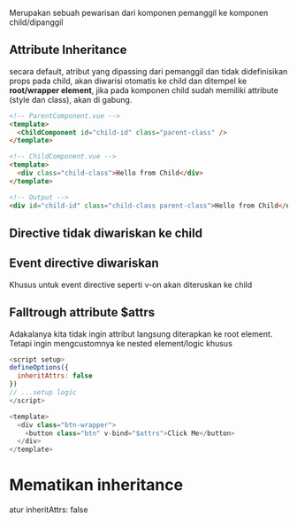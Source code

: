 Merupakan sebuah pewarisan dari komponen pemanggil ke komponen child/dipanggil

## Attribute Inheritance

secara default, atribut yang dipassing dari pemanggil dan tidak didefinisikan props pada child, akan diwarisi otomatis ke child dan ditempel ke **root/wrapper element**, jika pada komponen child sudah memiliki attribute (style dan class), akan di gabung.

```HTML
<!-- ParentComponent.vue -->
<template>
  <ChildComponent id="child-id" class="parent-class" />
</template>

<!-- ChildComponent.vue -->
<template>
  <div class="child-class">Hello from Child</div>
</template>

<!-- Output -->
<div id="child-id" class="child-class parent-class">Hello from Child</div>
```

## Directive tidak diwariskan ke child

## Event directive diwariskan

Khusus untuk event directive seperti v-on akan diteruskan ke child

## Falltrough attribute $attrs

Adakalanya kita tidak ingin attribut langsung diterapkan ke root element. Tetapi ingin mengcustomnya ke nested element/logic khusus

```javascript
<script setup>
defineOptions({
  inheritAttrs: false
})
// ...setup logic
</script>

<template>
  <div class="btn-wrapper">
    <button class="btn" v-bind="$attrs">Click Me</button>
  </div>
</template>
```

# Mematikan inheritance

atur inheritAttrs: false
